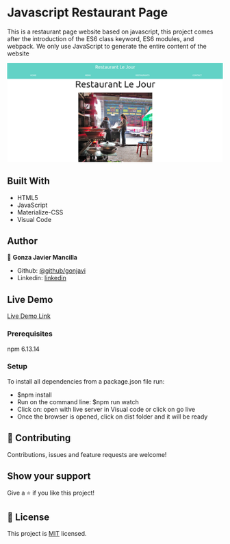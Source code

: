 # Javascript Restaurant Page

This is a restaurant page website based on javascript, this project comes after the introduction of the ES6 class keyword, ES6 modules, and webpack. We only use JavaScript to generate the entire content of the website

![](resto.png)


## Built With

- HTML5
- JavaScript
- Materialize-CSS
- Visual Code

## Author

👤 **Gonza Javier Mancilla**

- Github: [@github/gonjavi](https://github.com/gonjavi)
- Linkedin: [linkedin](https://www.linkedin.com/in/g-javier-mancilla-a686a9178/)

## Live Demo

[Live Demo Link](https://gonjavi.github.io/JavascriptRestaurantPage/)


### Prerequisites
npm 6.13.14

### Setup

To install all dependencies from a package.json file run:

 - $npm install 
- Run on the command line: $npm run watch
- Click on: open with live server in Visual code or click on go live
- Once the browser is opened, click on dist folder and it will be ready

## 🤝 Contributing

Contributions, issues and feature requests are welcome!


## Show your support

Give a ⭐️ if you like this project!


## 📝 License

This project is [MIT](lic.url) licensed.

